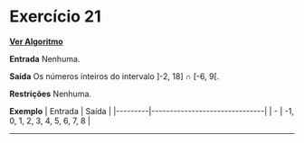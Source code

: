 # Exercício 21
[**Ver Algoritmo**](Algoritmo21.md)

**Entrada**
Nenhuma.

**Saída**
Os números inteiros do intervalo ]-2, 18] ∩ [-6, 9[.

**Restrições**
Nenhuma.

**Exemplo**
| Entrada | Saída                         |
|---------|-------------------------------|
| -       | -1, 0, 1, 2, 3, 4, 5, 6, 7, 8 |

---
